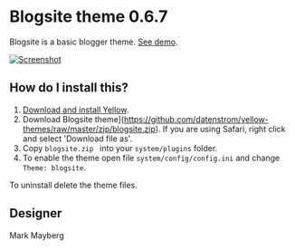 Blogsite theme 0.6.7
====================
Blogsite is a basic blogger theme. [See demo](http://developers.datenstrom.se/themes/blogsite-theme).

[![Screenshot](blogsite-theme.jpg?raw=true)](http://developers.datenstrom.se/themes/blogsite-theme)

How do I install this?
----------------------
1. [Download and install Yellow](https://github.com/datenstrom/yellow/).
2. Download Blogsite theme](https://github.com/datenstrom/yellow-themes/raw/master/zip/blogsite.zip). If you are using Safari, right click and select 'Download file as'.
3. Copy `blogsite.zip ` into your `system/plugins` folder.
4. To enable the theme open file `system/config/config.ini` and change `Theme: blogsite`.

To uninstall delete the theme files.

Designer
--------
Mark Mayberg
